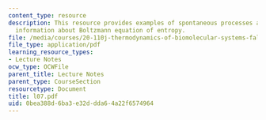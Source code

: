 ```yaml
---
content_type: resource
description: This resource provides examples of spontaneous processes and further
  information about Boltzmann equation of entropy.
file: /media/courses/20-110j-thermodynamics-of-biomolecular-systems-fall-2005/0bea388d6ba3e32ddda64a22f6574964_l07.pdf
file_type: application/pdf
learning_resource_types:
- Lecture Notes
ocw_type: OCWFile
parent_title: Lecture Notes
parent_type: CourseSection
resourcetype: Document
title: l07.pdf
uid: 0bea388d-6ba3-e32d-dda6-4a22f6574964
---
```

